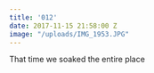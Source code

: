 ```yaml
---
title: '012'
date: 2017-11-15 21:58:00 Z
image: "/uploads/IMG_1953.JPG"
---
```


That time we soaked the entire place